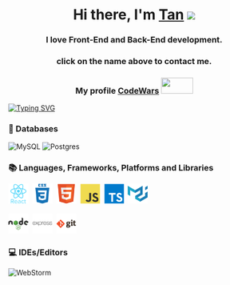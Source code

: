 <h1 align="center">Hi there, I'm <a href="https://t.me/imanariii" target="_blank">Tan</a> 
<img src="https://github.com/blackcater/blackcater/raw/main/images/Hi.gif" height="32"/></h1>
<h3 align="center"> I love Front-End and Back-End development. </h3>
<h3 align="center"> click on the name above to contact me. </h3>
<h3 align="center"> My profile <a href="https://www.codewars.com/users/1manariii" target="_blank">CodeWars</a>
<img src="https://www.codewars.com/packs/assets/og-image.7f5134fb.png" height="32" width='64' />
</h3>


[![Typing SVG](https://readme-typing-svg.herokuapp.com?font=Fira+Code&size=32&duration=2000&pause=1000&color=00F7E9&left=true&width=435&lines=My+stack%3A)](https://git.io/typing-svg)

<h3 align="left">💾 Databases</h3>

![MySQL](https://img.shields.io/badge/mysql-%2300f.svg?style=for-the-badge&logo=mysql&logoColor=white)
![Postgres](https://img.shields.io/badge/postgres-%23316192.svg?style=for-the-badge&logo=postgresql&logoColor=white)

<h3 align="left">📚 Languages, Frameworks, Platforms and Libraries</h3>
<div>
  <img src="https://github.com/devicons/devicon/blob/master/icons/react/react-original-wordmark.svg" title="React" alt="React" width="40" height="40"/>&nbsp;
<!--   <img src="https://github.com/devicons/devicon/blob/master/icons/redux/redux-original.svg" title="Redux" alt="Redux " width="40" height="40"/>&nbsp; -->
  <img src="https://github.com/devicons/devicon/blob/master/icons/css3/css3-plain-wordmark.svg"  title="CSS3" alt="CSS" width="40" height="40"/>&nbsp;
  <img src="https://github.com/devicons/devicon/blob/master/icons/html5/html5-original.svg" title="HTML5" alt="HTML" width="40" height="40"/>&nbsp;
  <img src="https://github.com/devicons/devicon/blob/master/icons/javascript/javascript-original.svg" title="JavaScript" alt="JavaScript" width="40" height="40"/>&nbsp;
  <img src="https://github.com/devicons/devicon/blob/master/icons/typescript/typescript-original.svg" title="TypeScript" alt="TypeScript" width="40" height="40"/>&nbsp; 
    <img src="https://github.com/devicons/devicon/blob/master/icons/materialui/materialui-original.svg" title="Material UI" alt="Material UI" width="40" height="40"/>&nbsp;
    <br>
    <br>
    <img src="https://github.com/devicons/devicon/blob/master/icons/nodejs/nodejs-original-wordmark.svg" title="NodeJS" alt="NodeJS" width="40" height="40"/>&nbsp;
    <img src="https://github.com/devicons/devicon/blob/master/icons/express/express-original-wordmark.svg" title="Express" alt="Express" width="40" height="40"/>&nbsp;
  <img src="https://github.com/devicons/devicon/blob/master/icons/git/git-original-wordmark.svg" title="Git" **alt="Git" width="40" height="40"/>

</div>
<h3 align="left">💻 IDEs/Editors</h3>

![WebStorm](https://img.shields.io/badge/webstorm-143?style=for-the-badge&logo=webstorm&logoColor=white&color=black)
